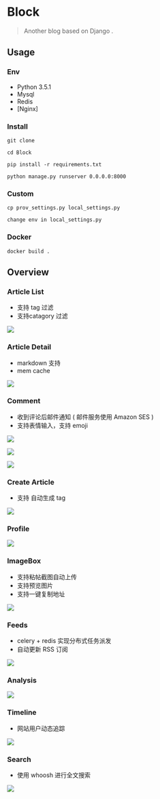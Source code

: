 # Block

> Another blog based on Django . 

## Usage

### Env

- Python 3.5.1
- Mysql
- Redis
- [Nginx]

### Install

	git clone 
	
	cd Block 
	
	pip install -r requirements.txt 
	
	python manage.py runserver 0.0.0.0:8000
	
### Custom

	cp prov_settings.py local_settings.py
	
	change env in local_settings.py
	
	
### Docker

	docker build . 
	
## Overview

### Article List

- 支持 tag 过滤
- 支持catagory 过滤

![](https://static.joway.wang/upload/14841134357.png)

### Article Detail

- markdown 支持
- mem cache

![](https://static.joway.wang/upload/14841135176.png)

### Comment

- 收到评论后邮件通知 ( 邮件服务使用 Amazon SES )
- 支持表情输入，支持 emoji

![](https://static.joway.wang/upload/14841135852.png)

![](https://static.joway.wang/upload/14841136332.png)

![](https://static.joway.wang/upload/14841207254.png)

### Create Article

- 支持 自动生成 tag

![](https://static.joway.wang/upload/14841193257.png)

### Profile

![](https://static.joway.wang/upload/14841151685.png)

### ImageBox

- 支持粘帖截图自动上传
- 支持预览图片
- 支持一键复制地址

![](https://static.joway.wang/upload/14841191114.png)

### Feeds

- celery + redis 实现分布式任务派发
- 自动更新 RSS 订阅

![](https://static.joway.wang/upload/14841176533.png)

### Analysis

![](https://static.joway.wang/upload/14841194008.png)

### Timeline

- 网站用户动态追踪

![](https://static.joway.wang/upload/14841194675.png)

### Search

- 使用 whoosh 进行全文搜索

![](https://static.joway.wang/upload/14841195369.png)

